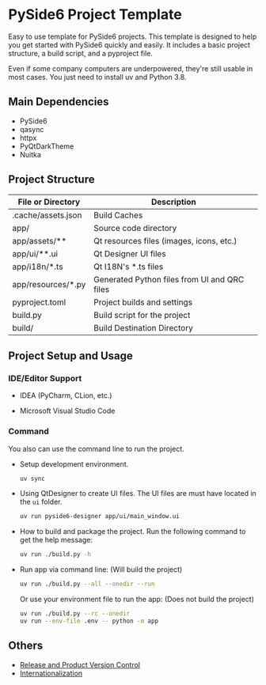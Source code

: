 # PySide6 Project Template

Easy to use template for PySide6 projects.
This template is designed to help you get started with PySide6 quickly and easily.
It includes a basic project structure, a build script, and a pyproject file.

Even if some company computers are underpowered, they're still usable in most cases.
You just need to install uv and Python 3.8.

## Main Dependencies

- PySide6
- qasync
- httpx
- PyQtDarkTheme
- Nuitka

## Project Structure

| File or Directory  | Description                                  |
|--------------------|----------------------------------------------|
| .cache/assets.json | Build Caches                                 |
| app/               | Source code directory                        |
| app/assets/**      | Qt resources files (images, icons, etc.)     |
| app/ui/**.ui       | Qt Designer UI files                         |
| app/i18n/*.ts      | Qt I18N's *.ts files                         |
| app/resources/*.py | Generated Python files from UI and QRC files |
| pyproject.toml     | Project builds and settings                  |
| build.py           | Build script for the project                 |
| build/             | Build Destination Directory                  |

## Project Setup and Usage

### IDE/Editor Support

- IDEA (PyCharm, CLion, etc.)

- Microsoft Visual Studio Code

### Command

You also can use the command line to run the project.

- Setup development environment.

    ```bash
    uv sync
    ```

- Using QtDesigner to create UI files. The UI files are must have located in the `ui` folder.

    ```bash
    uv run pyside6-designer app/ui/main_window.ui
    ```

- How to build and package the project. Run the following command to get the help message:

    ```bash
    uv run ./build.py -h
    ```

- Run app via command line: (Will build the project)

    ```bash
    uv run ./build.py --all --onedir --run
    ```

  Or use your environment file to run the app: (Does not build the project)

    ```bash
    uv run ./build.py --rc --onedir
    uv run --env-file .env -- python -m app
    ``` 

## Others

- [Release and Product Version Control](docs/publish.md)
- [Internationalization](docs/i18n.md)